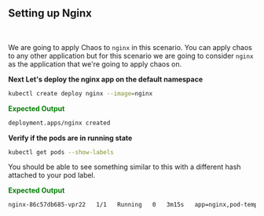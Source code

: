 <br>

## Setting up Nginx

<br>

We are going to apply Chaos to `nginx` in this scenario. You can apply chaos to any other application but for this scenario we are going to consider `nginx` as the application that we're going to apply chaos on.

**Next Let's deploy the nginx app on the default namespace**

```bash
kubectl create deploy nginx --image=nginx
```

<span style="color:green">**Expected Output**</span>

```bash
deployment.apps/nginx created
```

**Verify if the pods are in running state**

```bash
kubectl get pods --show-labels
```

You should be able to see something similar to this with a different hash attached to your pod label.

<span style="color:green">**Expected Output**</span>

```bash
nginx-86c57db685-vpr22   1/1   Running   0   3m15s   app=nginx,pod-template-hash=86c57db685
```
